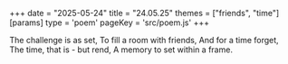 +++
date = "2025-05-24"
title = "24.05.25"
themes = ["friends", "time"]
[params]
  type = 'poem'
  pageKey = 'src/poem.js'
+++

The challenge is as set,
To fill a room with friends,
And for a time forget,
The time, that is - but rend,
A memory to set within a frame.
